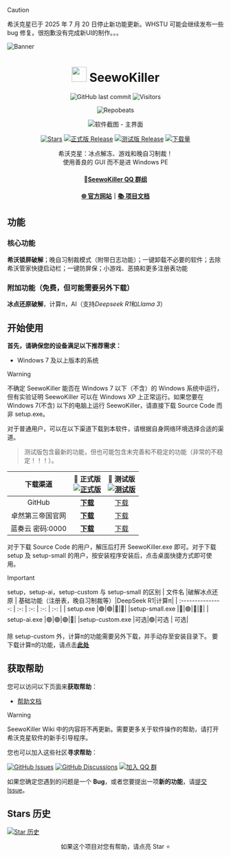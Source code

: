 <!--markdownlint-disable MD001 MD033 MD041 MD051-->
> [!CAUTION]
> 希沃克星已于 2025 年 7 月 20 日停止新功能更新。WHSTU 可能会继续发布一些 bug 修复。很抱歉没有完成新UI的制作。。。

![Banner](https://image-whstu.pages.dev/seewokiller2.png)
<div align="center">

# <image src="https://image-whstu.pages.dev/app.ico" height="35"/> SeewoKiller

![GitHub last commit](https://img.shields.io/github/last-commit/whstu/SeewoKiller)
![Visitors](https://api.visitorbadge.io/api/combined?path=https://github.com/whstu/SeewoKiller&label=Visitors&countColor=%23263759&style=flat)

![Repobeats](https://repobeats.axiom.co/api/embed/eeffd57d50ce49cd2b10796d017d51afa897e372.svg "Repobeats analytics image")

![软件截图 - 主界面](https://image-whstu.pages.dev/seewokillershortcut.png)


[![Stars](https://img.shields.io/github/stars/whstu/SeewoKiller?label=Stars)](https://github.com/whstu/SeewoKiller)
[![正式版 Release](https://img.shields.io/github/v/release/whstu/SeewoKiller?style=flat-square&color=%233fb950&label=正式版)](https://github.com/whstu/SeewoKiller/releases/latest)
[![测试版 Release](https://img.shields.io/github/v/release/whstu/SeewoKiller?include_prereleases&style=flat-square&label=测试版)](https://github.com/whstu/SeewoKiller/releases/)
[![下载量](https://img.shields.io/github/downloads/whstu/SeewoKiller/total?style=social&label=下载量&logo=github)](https://github.com/whstu/SeewoKiller/releases/latest)

希沃克星：冰点解冻、游戏和晚自习制裁！<br/>
使用善良的 GUI 而不是进 Windows PE<br/>

#### 💬[SeewoKiller QQ 群组](https://qm.qq.com/q/6ZAbcZSK5y)

#### [🌐 官方网站](https://whstu.pages.dev/)｜[📚 项目文档](https://github.com/whstu/SeewoKiller/wiki)

</div>

## 功能
### 核心功能
<b>希沃锁屏破解</b>；晚自习制裁模式（附带日志功能）；一键卸载不必要的软件；去除希沃管家快捷启动栏；一键防屏保；小游戏、恶搞和更多注册表功能
### 附加功能（免费，但可能需要另外下载）
<b>冰点还原破解</b>，计算π，AI（支持<i>Deepseek R1</i>和<i>Llama 3</i>）

## 开始使用

**首先，请确保您的设备满足以下推荐需求：**

- Windows 7 及以上版本的系统

> [!WARNING]
>
> 不确定 SeewoKiller 能否在 Windows 7 以下（不含）的 Windows 系统中运行，但有实验证明 SeewoKiller 可以在 Windows XP 上正常运行。如果您要在 Windows 7(不含) 以下的电脑上运行 SeewoKiller，请直接下载 Source Code 而非 setup.exe。

对于普通用户，可以在以下渠道下载到本软件，请根据自身网络环境选择合适的渠道。

> 测试版包含最新的功能，但也可能包含未完善和不稳定的功能（非常的不稳定！！！）。

|   下载渠道    | **🚀 正式版**<br/>[![正式版](https://img.shields.io/github/v/release/whstu/SeewoKiller?style=flat-square&color=%233fb950&label=)](https://github.com/whstu/SeewoKiller/releases/latest) |             🚧 测试版<br/>[![测试版](https://img.shields.io/github/v/release/whstu/SeewoKiller?include_prereleases&style=flat-square&label=)](https://github.com/whstu/SeewoKiller/releases/)              |
|:-:|:-:|:-:|
|GitHub|[**下载**](https://github.com/whstu/SeewoKiller/latest)|[下载](https://github.com/whstu/SeewoKiller/releases)|
|卓然第三帝国官网|[**下载**](https://whstu.dpdns.org/download/seewokiller/)|[下载](https://whstu.dpdns.org/download/seewokiller/)|
|蓝奏云 密码:0000|[**下载**](https://whstu.lanzouq.com/b00jdqzn5i)|[下载](https://whstu.lanzouq.com/b00jdqzn5i)|

对于下载 Source Code 的用户，解压后打开 SeewoKiller.exe 即可。对于下载 setup 及 setup-small 的用户，按安装程序安装后，点击桌面快捷方式即可使用。
> [!IMPORTANT]
> setup，setup-ai，setup-custom 与 setup-small 的区别
> |       文件名       |破解冰点还原 | 基础功能（注册表，晚自习制裁等）|DeepSeek R1|计算π|
> | :---------------: | :-: | :-: | :-: | :-: |
> |     setup.exe     |🟢|🟢|🔴|🔴|
> |setup-small.exe    |🔴|🟢|🔴|🔴|
> |   setup-ai.exe    |🟢|🟢|🟢|🔴|
> |setup-custom.exe   |可选|🟢|可选 | 可选|
> 
> 除 setup-custom 外，计算π的功能需要另外下载，并手动存至安装目录下。
> 要下载计算π的功能，请点击[**此处**](https://github.com/whstu/SeewoKiller/releases/tag/pai.exe)

## 获取帮助

您可以访问以下页面来**获取帮助**：

- [帮助文档](https://github.com/whstu/SeewoKiller/wiki)

> [!WARNING]
> SeewoKiller Wiki 中的内容将不再更新。需要更多关于软件操作的帮助，请打开希沃克星软件的新手引导程序。

您也可以加入这些社区**寻求帮助**：

[![GitHub Issues](https://img.shields.io/github/issues-search/whstu/SeewoKiller?query=is%3Aopen&style=flat-square&logo=github&label=Issues&color=%233fb950)](https://github.com/whstu/SeewoKiller/issues)
[![GitHub Discussions](https://img.shields.io/github/discussions/whstu/SeewoKiller?style=flat-square&logo=Github&label=Discussions)](https://github.com/whstu/SeewoKiller/discussions)
[![加入 QQ 群](https://img.shields.io/badge/QQ_%E7%BE%A4-SeewoKiller-%230066cc?style=flat-square&logo=TencentQQ)](https://qm.qq.com/q/p5GrWT1EB2)

如果您确定您遇到的问题是一个 **Bug**，或者您要提出一项**新的功能**，请[提交 Issue](https://github.com/whstu/SeewoKiller/issues/new/choose)。

## Stars 历史

[![Star 历史](https://starchart.cc/whstu/SeewoKiller.svg?variant=adaptive)](https://starchart.cc/whstu/SeewoKiller)

<div align="center">

如果这个项目对您有帮助，请点亮 Star ⭐

</div>
